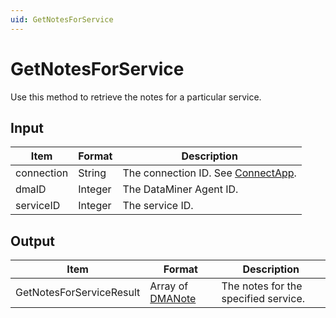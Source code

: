 ```yaml
---
uid: GetNotesForService
---
```


# GetNotesForService

Use this method to retrieve the notes for a particular service.

## Input

| Item       | Format  | Description                                           |
|------------|---------|-------------------------------------------------------|
| connection | String  | The connection ID. See [ConnectApp](xref:ConnectApp). |
| dmaID      | Integer | The DataMiner Agent ID.                               |
| serviceID  | Integer | The service ID.                                       |

## Output

| Item | Format | Description |
|--|--|--|
| GetNotesForServiceResult | Array of [DMANote](xref:DMANote) | The notes for the specified service. |

